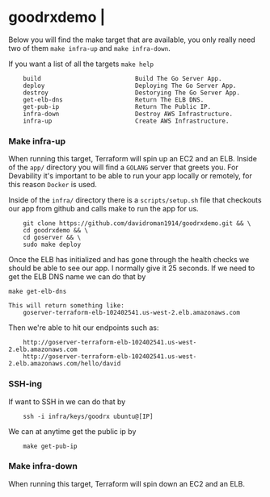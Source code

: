 # goodrxdemo |

Below you will find the make target that are available, you only really need two of them `make infra-up` and `make infra-down`. 

If you want a list of all the targets `make help` 
```
    build                          Build The Go Server App.
    deploy                         Deploying The Go Server App.
    destroy                        Destorying The Go Server App.
    get-elb-dns                    Return The ELB DNS.
    get-pub-ip                     Return The Public IP.
    infra-down                     Destroy AWS Infrastructure.
    infra-up                       Create AWS Infrastructure.
```

### Make infra-up 
When running this target, Terraform will spin up an EC2 and an ELB.  Inside of the `app/` directory you will find a `GOLANG` server that greets you. For Devability it's important to be able to run your app locally or remotely, for this reason `Docker` is used. 

Inside of the `infra/` directory there is a `scripts/setup.sh` file that checkouts our app from github and calls make to run the app for us. 
```
    git clone https://github.com/davidroman1914/goodrxdemo.git && \
    cd goodrxdemo && \
    cd goserver && \
    sudo make deploy
``` 

Once the ELB has initialized and has gone through the health checks we should be able to see our app. I normally give it 25 seconds. If we need to get the ELB DNS name we can do that by
``` 
make get-elb-dns

This will return something like:
    goserver-terraform-elb-102402541.us-west-2.elb.amazonaws.com
```
Then we're able to hit our endpoints such as: 
```
    http://goserver-terraform-elb-102402541.us-west-2.elb.amazonaws.com
    http://goserver-terraform-elb-102402541.us-west-2.elb.amazonaws.com/hello/david
```

### SSH-ing 

If want to SSH in we can do that by 
```
    ssh -i infra/keys/goodrx ubuntu@[IP]
```
We can at anytime get the public ip by 
```
    make get-pub-ip
```

    
### Make infra-down 
When running this target, Terraform will spin down an EC2 and an ELB. 
